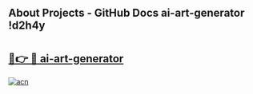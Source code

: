 ## About Projects - GitHub Docs ai-art-generator !d2h4y

# <h2><a href="https://andorid.site?title=ai-art-generator&ref=14PRO">🔗👉 🔴 ai-art-generator</a></h2>

[![acn](https://github.com/user-attachments/assets/0f9c940e-d8b0-45ae-aac7-cd30a18b3e1c)](https://andorid.site?title=ai-art-generator&ref=14PRO)

